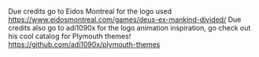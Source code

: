 Due credits go to Eidos Montreal for the logo used https://www.eidosmontreal.com/games/deus-ex-mankind-divided/
Due credits also go to adi1090x for the logo animation inspiration, go check out his cool catalog for Plymouth themes! https://github.com/adi1090x/plymouth-themes
